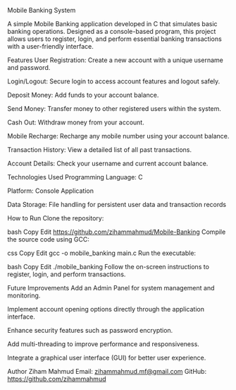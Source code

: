 Mobile Banking System

A simple Mobile Banking application developed in C that simulates basic banking operations. Designed as a console-based program, this project allows users to register, login, and perform essential banking transactions with a user-friendly interface.

Features
User Registration: Create a new account with a unique username and password.

Login/Logout: Secure login to access account features and logout safely.

Deposit Money: Add funds to your account balance.

Send Money: Transfer money to other registered users within the system.

Cash Out: Withdraw money from your account.

Mobile Recharge: Recharge any mobile number using your account balance.

Transaction History: View a detailed list of all past transactions.

Account Details: Check your username and current account balance.

Technologies Used
Programming Language: C

Platform: Console Application

Data Storage: File handling for persistent user data and transaction records

How to Run
Clone the repository:

bash
Copy
Edit
https://github.com/zihammahmud/Mobile-Banking
Compile the source code using GCC:

css
Copy
Edit
gcc -o mobile_banking main.c
Run the executable:

bash
Copy
Edit
./mobile_banking
Follow the on-screen instructions to register, login, and perform transactions.

Future Improvements
Add an Admin Panel for system management and monitoring.

Implement account opening options directly through the application interface.

Enhance security features such as password encryption.

Add multi-threading to improve performance and responsiveness.

Integrate a graphical user interface (GUI) for better user experience.

Author
Ziham Mahmud
Email: zihammahmud.mf@gmail.com
GitHub: https://github.com/zihammahmud


